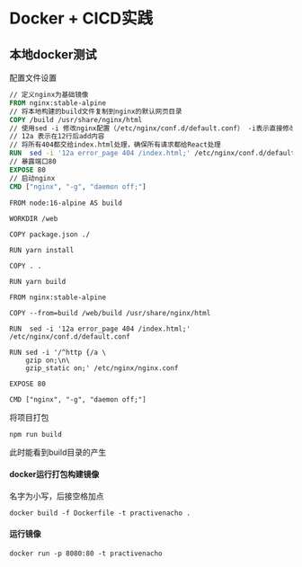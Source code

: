 # Docker + CICD实践

## 本地docker测试

配置文件设置

```dockerfile
// 定义nginx为基础镜像
FROM nginx:stable-alpine
// 将本地构建的build文件复制到nginx的默认网页目录
COPY /build /usr/share/nginx/html
// 使用sed -i 修改nginx配置（/etc/nginx/conf.d/default.conf） -i表示直接修改原文件
// 12a 表示在12行后add内容
// 将所有404都交给index.html处理，确保所有请求都给React处理
RUN  sed -i '12a error_page 404 /index.html;' /etc/nginx/conf.d/default.conf
// 暴露端口80
EXPOSE 80
// 启动nginx
CMD ["nginx", "-g", "daemon off;"]
```

```
FROM node:16-alpine AS build

WORKDIR /web

COPY package.json ./

RUN yarn install

COPY . .

RUN yarn build

FROM nginx:stable-alpine

COPY --from=build /web/build /usr/share/nginx/html

RUN  sed -i '12a error_page 404 /index.html;' /etc/nginx/conf.d/default.conf

RUN sed -i '/^http {/a \
    gzip on;\n\
    gzip_static on;' /etc/nginx/nginx.conf

EXPOSE 80

CMD ["nginx", "-g", "daemon off;"]
```

将项目打包

```
npm run build
```

此时能看到build目录的产生

#### docker运行打包构建镜像

名字为小写，后接空格加点

```
docker build -f Dockerfile -t practivenacho .
```

#### 运行镜像

```
docker run -p 8080:80 -t practivenacho
```

